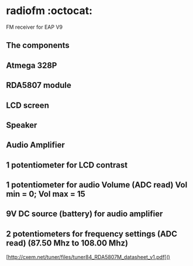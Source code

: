 # radiofm  :octocat:
FM receiver for EAP V9 

The components
--------------
Atmega 328P
--------------
RDA5807 module
--------------
LCD screen 
--------------
Speaker
--------------
Audio Amplifier
--------------
1 potentiometer for LCD contrast
--------------
1 potentiometer for audio Volume (ADC read) Vol min = 0; Vol max = 15
-------------
9V DC source (battery) for audio amplifier
--------------
2 potentiometers for frequency settings (ADC read) (87.50 Mhz to 108.00 Mhz)
--------------
[http://cxem.net/tuner/files/tuner84_RDA5807M_datasheet_v1.pdf[()
